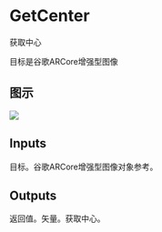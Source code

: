 # GetCenter

获取中心

目标是谷歌ARCore增强型图像

## 图示

![]($-20221218-19144405.png)

## Inputs

目标。谷歌ARCore增强型图像对象参考。  

## Outputs

返回值。矢量。获取中心。
